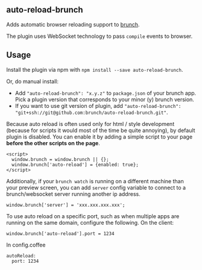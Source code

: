 ## auto-reload-brunch
Adds automatic browser reloading support to
[brunch](http://brunch.io).

The plugin uses WebSocket technology to pass `compile` events to browser.

## Usage
Install the plugin via npm with `npm install --save auto-reload-brunch`.

Or, do manual install:

* Add `"auto-reload-brunch": "x.y.z"` to `package.json` of your brunch app.
  Pick a plugin version that corresponds to your minor (y) brunch version.
* If you want to use git version of plugin, add
`"auto-reload-brunch": "git+ssh://git@github.com:brunch/auto-reload-brunch.git"`.

Because auto reload is often used only for html / style development
(because for scripts it would most of the time be quite annoying),
by default plugin is disabled. You can enable it by adding a simple script
to your page **before the other scripts on the page**.

    <script>
      window.brunch = window.brunch || {};
      window.brunch['auto-reload'] = {enabled: true};
    </script>

Additionally, if your `brunch watch` is running on a different machine than your
preview screen, you can add `server` config variable to connect to a brunch/websocket server running
another ip address.

	window.brunch['server'] = 'xxx.xxx.xxx.xxx';

To use auto reload on a specific port, such as when multiple apps are running
on the same domain, configure the following.  On the client:

  	window.brunch['auto-reload'].port = 1234

In config.coffee

	autoReload:
	  port: 1234
